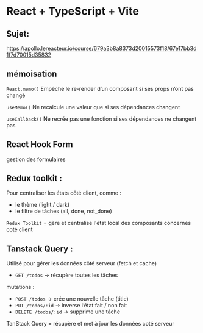 # React + TypeScript + Vite

## Sujet: 
https://apollo.lereacteur.io/course/679a3b8a8373d20015573f18/67e17bb3d1f7d70015d35832


## mémoisation

```React.memo()``` Empêche le re-render d’un composant si ses props n’ont pas changé

```useMemo()``` Ne recalcule une valeur que si ses dépendances changent

```useCallback()``` Ne recrée pas une fonction si ses dépendances ne changent pas

## React Hook Form 
gestion des formulaires

## Redux toolkit :
Pour centraliser les états côté client, comme :

- le thème (light / dark)
- le filtre de tâches (all, done, not_done)

```Redux Toolkit``` = gère et centralise l'état local des composants concernés coté client

##  Tanstack Query :  
Utilisé pour gérer les données côté serveur (fetch et cache)

- ```GET /todos``` → récupère toutes les tâches

mutations : 
- ```POST /todos``` → crée une nouvelle tâche (title)
- ```PUT /todos/:id``` → inverse l’état fait / non fait
- ```DELETE /todos/:id``` → supprime une tâche

TanStack Query = récupère et met à jour les données coté serveur
